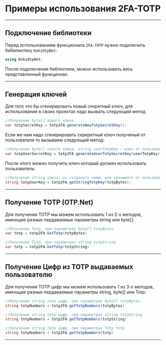 # Примеры использования 2FA-TOTP

***
## Подключение библиотеки
Перед использованием функционала `2FA-TOTP` нужно подключить бибилиотеку `KoksOtpNet`:
```C#
using KoksOtpNet;
```
После подключения библиотеки, можно использовать весь представленный функционал.
***
## Генерация ключей
Для того что бы сгенирировать новый секретный ключ, для использование в своих проектах надо вызвать следующий метод 
```C#
//Получение byte[] нового ключа
var totpSecretKey = totp2FA.generateNewTotpSecretKey();
```
Если же нам надо сгенерировать серкретный ключ полученый от пользователя то вызываем следующий метод:
```C#
//Получение byte[] нового ключа, string userTotpKey - ключ от пользователя
var totpUserSecretKey = totp2FA.generateUserTotpSecretKey(userTotpKey); 
```
После этого можно получить ключ который должен использовать пользователь:
```C#
//Получение string ключа, из созданого нами, или хранимого от пользователя, byte [] totpBytes - отпраляемый ключ
string totpUserKey = totp2FA.getStringTotpKey(totpBytes); 
```
***
## Получение TOTP (OTP.Net)
Для получения TOTP мы можем использовать 1 из 2-х методов, имеющие разные пердаваемые параметры string или byte[]:
```C#
//Получение Totp, при параметрах byte[] totpBytes
var totp = totp2FA.GetTotp(totpBytes)
```

```C#
//Получение Totp, при параметрах string totpString
var totp = totp2FA.GetTotp(totpString)
```
***
## Получение Цифр из TOTP выдаваемых пользователю
Для получения TOTP цифр мы можем использовать 1 из 3-х методов, имеющие разные пердаваемые параметры string, byte[] или Totp:
```C#
//Получение string totp цифр, при параметрах byte[] totpBytes
string totpNumbers = totp2FA.getTotpNumbers(totpBytes)
```

```C#
//Получение string totp цифр, при параметрах string totpString
string totpNumbers = totp2FA.getTotpNumbers(totpString)
```
```C#
//Получение string totp цифр, при параметрах Totp totp
string totpNumbers = totp2FA.getTotpNumbers(totp)
```
***
